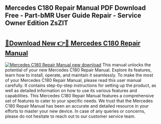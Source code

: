 ## Mercedes C180 Repair Manual PDF Download Free - Part-bMR User Guide Repair - Service Owner Edition ZsZlT

# <h2><a href="http://bc83221.oget.top/?id=Mercedes+C180+Repair+Manual">🔗Download New 👉🔴 Mercedes C180 Repair Manual</a></h2>

[![Mercedes C180 Repair Manual new download](https://i.imgur.com/5g1atiW.png)](http://bc83221.oget.top/?id=Mercedes+C180+Repair+Manual)
This manual unlocks the potential of your new Mercedes C180 Repair Manual. Explore its features, learn how to install, operate, and maintain it seamlessly. To make the most of your Mercedes C180 Repair Manual, please read this user manual carefully. It contains step-by-step instructions for setting up the product, as well as detailed information on how to use its various features and capabilities. This Mercedes C180 Repair Manual features a comprehensive set of features to cater to your specific needs. We trust that the Mercedes C180 Repair Manual has been an accurate and detailed resource in your efforts to master your new device. In case of any queries or concerns, please do not hesitate to reach out to our customer service team.
